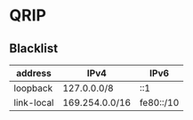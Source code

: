 # QRIP

## Blacklist

| address | IPv4 | IPv6 |
| --- | --- | --- |
| loopback | 127.0.0.0/8 | ::1 |
| link-local | 169.254.0.0/16 | fe80::/10 |

